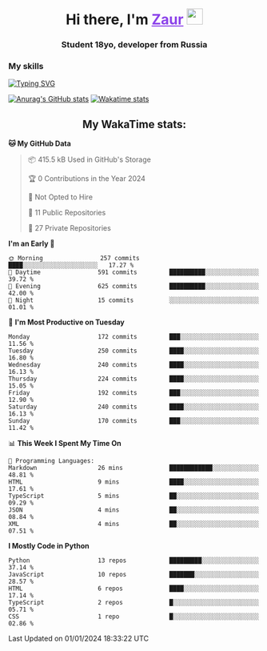<h1 align="center">
    Hi there, I'm 
    <a href="https://t.me/skyguy" target="_blank" style="color: #8C43EA">Zaur</a>
    <img src="https://github.com/blackcater/blackcater/raw/main/images/Hi.gif" height="32">
</h1>

<h3 align="center">
    Student 18yo, developer from Russia
</h3>  

### **My skills**
[![Typing SVG](https://readme-typing-svg.herokuapp.com?font=Oxanium&duration=3000&pause=1500&color=8C43EA&height=30&lines=Python:+FastAPI,+Flask,+Aiogram,+Telethon;SQL:+PostgreSQL,+SQLite;JavaScript/TypeScript:+React.js;HTML+(PUG),+CSS+(SCSS))](https://git.io/typing-svg)

[![Anurag's GitHub stats](https://github-readme-stats.vercel.app/api?username=mrskyguy&hide_title=true&count_private=true&show_icons=true&title_color=8C43EA&icon_color=BE57EA&bg_color=30,191919,341b56&text_color=B1B1B1&border_radius=10&hide_border=true)](https://github.com/anuraghazra/github-readme-stats)
[![Wakatime stats](https://github-readme-stats.vercel.app/api/wakatime?username=skyguy&hide_title=true&show_icons=true&title_color=8C43EA&icon_color=BE57EA&bg_color=30,191919,341b56&text_color=B1B1B1&border_radius=10&hide_border=true)](https://github.com/anuraghazra/github-readme-stats)


<h2 align="center"> My WakaTime stats: </h2>

<!--START_SECTION:waka-->
**🐱 My GitHub Data** 

> 📦 415.5 kB Used in GitHub's Storage 
 > 
> 🏆 0 Contributions in the Year 2024
 > 
> 🚫 Not Opted to Hire
 > 
> 📜 11 Public Repositories 
 > 
> 🔑 27 Private Repositories 
 > 
**I'm an Early 🐤** 

```text
🌞 Morning                257 commits         ████░░░░░░░░░░░░░░░░░░░░░   17.27 % 
🌆 Daytime                591 commits         ██████████░░░░░░░░░░░░░░░   39.72 % 
🌃 Evening                625 commits         ██████████░░░░░░░░░░░░░░░   42.00 % 
🌙 Night                  15 commits          ░░░░░░░░░░░░░░░░░░░░░░░░░   01.01 % 
```
📅 **I'm Most Productive on Tuesday** 

```text
Monday                   172 commits         ███░░░░░░░░░░░░░░░░░░░░░░   11.56 % 
Tuesday                  250 commits         ████░░░░░░░░░░░░░░░░░░░░░   16.80 % 
Wednesday                240 commits         ████░░░░░░░░░░░░░░░░░░░░░   16.13 % 
Thursday                 224 commits         ████░░░░░░░░░░░░░░░░░░░░░   15.05 % 
Friday                   192 commits         ███░░░░░░░░░░░░░░░░░░░░░░   12.90 % 
Saturday                 240 commits         ████░░░░░░░░░░░░░░░░░░░░░   16.13 % 
Sunday                   170 commits         ███░░░░░░░░░░░░░░░░░░░░░░   11.42 % 
```


📊 **This Week I Spent My Time On** 

```text
💬 Programming Languages: 
Markdown                 26 mins             ████████████░░░░░░░░░░░░░   48.81 % 
HTML                     9 mins              ████░░░░░░░░░░░░░░░░░░░░░   17.61 % 
TypeScript               5 mins              ██░░░░░░░░░░░░░░░░░░░░░░░   09.29 % 
JSON                     4 mins              ██░░░░░░░░░░░░░░░░░░░░░░░   08.84 % 
XML                      4 mins              ██░░░░░░░░░░░░░░░░░░░░░░░   07.51 % 
```

**I Mostly Code in Python** 

```text
Python                   13 repos            █████████░░░░░░░░░░░░░░░░   37.14 % 
JavaScript               10 repos            ███████░░░░░░░░░░░░░░░░░░   28.57 % 
HTML                     6 repos             ████░░░░░░░░░░░░░░░░░░░░░   17.14 % 
TypeScript               2 repos             █░░░░░░░░░░░░░░░░░░░░░░░░   05.71 % 
CSS                      1 repo              █░░░░░░░░░░░░░░░░░░░░░░░░   02.86 % 
```




 Last Updated on 01/01/2024 18:33:22 UTC
<!--END_SECTION:waka-->
